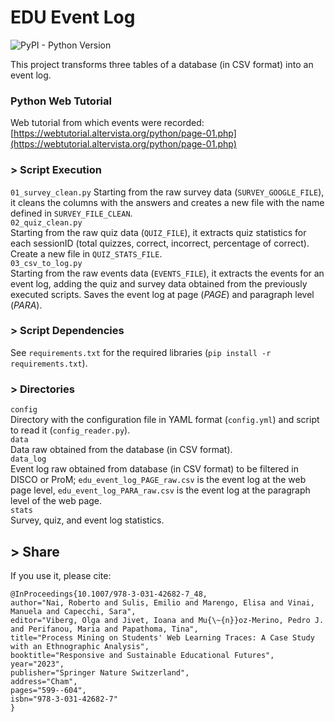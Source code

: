 # EDU Event Log
![PyPI - Python Version](https://img.shields.io/badge/python-3.12-3776AB?logo=python)    

This project transforms three tables of a database (in CSV format) into an event log.

### Python Web Tutorial
Web tutorial from which events were recorded: [https://webtutorial.altervista.org/python/page-01.php](https://webtutorial.altervista.org/python/page-01.php)  

### > Script Execution
```01_survey_clean.py```
Starting from the raw survey data (```SURVEY_GOOGLE_FILE```), it cleans the columns with the answers and creates a new file with the name defined in ```SURVEY_FILE_CLEAN```.  
```02_quiz_clean.py```  
Starting from the raw quiz data (```QUIZ_FILE```), it extracts quiz statistics for each sessionID (total quizzes, correct, incorrect, percentage of correct). Create a new file in ```QUIZ_STATS_FILE```.    
```03_csv_to_log.py```  
Starting from the raw events data (```EVENTS_FILE```), it extracts the events for an event log, adding the quiz and survey data obtained from the previously executed scripts. Saves the event log at page (_PAGE_) and paragraph level (_PARA_).   

### > Script Dependencies
See ```requirements.txt``` for the required libraries (```pip install -r requirements.txt```).  

### > Directories
```config```  
Directory with the configuration file in YAML format (```config.yml```) and script to read it (```config_reader.py```).    
```data```  
Data raw obtained from the database (in CSV format).  
```data_log```    
Event log raw obtained from database (in CSV format) to be filtered in DISCO or ProM; ```edu_event_log_PAGE_raw.csv``` is the event log at the web page level, ```edu_event_log_PARA_raw.csv``` is the event log at the paragraph level of the web page.  
```stats```    
Survey, quiz, and event log statistics. 

## > Share
If you use it, please cite:    
```
@InProceedings{10.1007/978-3-031-42682-7_48,
author="Nai, Roberto and Sulis, Emilio and Marengo, Elisa and Vinai, Manuela and Capecchi, Sara",
editor="Viberg, Olga and Jivet, Ioana and Mu{\~{n}}oz-Merino, Pedro J. and Perifanou, Maria and Papathoma, Tina",
title="Process Mining on Students' Web Learning Traces: A Case Study with an Ethnographic Analysis",
booktitle="Responsive and Sustainable Educational Futures",
year="2023",
publisher="Springer Nature Switzerland",
address="Cham",
pages="599--604",
isbn="978-3-031-42682-7"
}
```